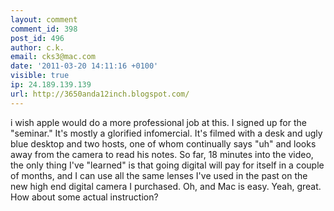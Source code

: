 ```yaml
---
layout: comment
comment_id: 398
post_id: 496
author: c.k.
email: cks3@mac.com
date: '2011-03-20 14:11:16 +0100'
visible: true
ip: 24.189.139.139
url: http://3650anda12inch.blogspot.com/
---
```

i wish apple would do a more professional job at this.  I signed up for the "seminar."  It's mostly a glorified infomercial.  It's filmed with a desk and ugly blue desktop and two hosts, one of whom continually says "uh" and looks away from the camera to read his notes.  So far, 18 minutes into the video, the only thing I've "learned" is that going digital will pay for itself in a couple of months, and I can use all the same lenses I've used in the past on the new high end digital camera I purchased.  Oh, and Mac is easy.  Yeah, great.  How about some actual instruction?
